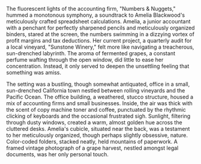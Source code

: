 The fluorescent lights of the accounting firm, "Numbers & Nuggets," hummed a monotonous symphony, a soundtrack to Amelia Blackwood's meticulously crafted spreadsheet calculations.  Amelia, a junior accountant with a penchant for perfectly sharpened pencils and meticulously organized binders, stared at the screen, the numbers swimming in a dizzying vortex of profit margins and tax deductions.  Her current project, a quarterly audit for a local vineyard, "Sunstone Winery," felt more like navigating a treacherous, sun-drenched labyrinth.  The aroma of fermented grapes, a constant perfume wafting through the open window, did little to ease her concentration.  Instead, it only served to deepen the unsettling feeling that something was amiss.

The setting was a bustling, though somewhat antiquated, office in a small, sun-drenched California town nestled between rolling vineyards and the Pacific Ocean. The office building, a weathered, stucco structure, housed a mix of accounting firms and small businesses.  Inside, the air was thick with the scent of copy machine toner and coffee, punctuated by the rhythmic clicking of keyboards and the occasional frustrated sigh.  Sunlight, filtering through dusty windows, created a warm, almost golden hue across the cluttered desks.  Amelia's cubicle, situated near the back, was a testament to her meticulously organized, though perhaps slightly obsessive, nature.  Color-coded folders, stacked neatly, held mountains of paperwork.  A framed vintage photograph of a grape harvest, nestled amongst legal documents, was her only personal touch.
